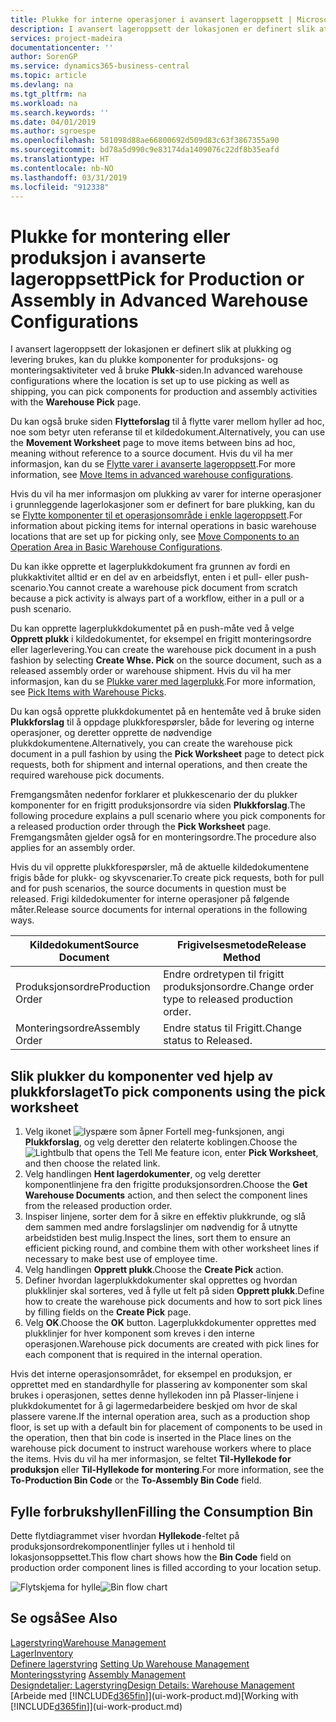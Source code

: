```yaml
---
title: Plukke for interne operasjoner i avansert lageroppsett | Microsoft-dokumentasjon
description: I avansert lageroppsett der lokasjonen er definert slik at plukking og levering brukes, kan du plukke komponenter for produksjons- og monteringsaktiviteter ved å bruke **Plukk**-siden.
services: project-madeira
documentationcenter: ''
author: SorenGP
ms.service: dynamics365-business-central
ms.topic: article
ms.devlang: na
ms.tgt_pltfrm: na
ms.workload: na
ms.search.keywords: ''
ms.date: 04/01/2019
ms.author: sgroespe
ms.openlocfilehash: 581098d88ae66800692d509d83c63f3867355a90
ms.sourcegitcommit: bd78a5d990c9e83174da1409076c22df8b35eafd
ms.translationtype: HT
ms.contentlocale: nb-NO
ms.lasthandoff: 03/31/2019
ms.locfileid: "912338"
---
```

# <a name="pick-for-production-or-assembly-in-advanced-warehouse-configurations"></a><span data-ttu-id="1089b-103">Plukke for montering eller produksjon i avanserte lageroppsett</span><span class="sxs-lookup"><span data-stu-id="1089b-103">Pick for Production or Assembly in Advanced Warehouse Configurations</span></span>
<span data-ttu-id="1089b-104">I avansert lageroppsett der lokasjonen er definert slik at plukking og levering brukes, kan du plukke komponenter for produksjons- og monteringsaktiviteter ved å bruke **Plukk**-siden.</span><span class="sxs-lookup"><span data-stu-id="1089b-104">In advanced warehouse configurations where the location is set up to use picking as well as shipping, you can pick components for production and assembly activities with the **Warehouse Pick** page.</span></span>  

<span data-ttu-id="1089b-105">Du kan også bruke siden **Flytteforslag** til å flytte varer mellom hyller ad hoc, noe som betyr uten referanse til et kildedokument.</span><span class="sxs-lookup"><span data-stu-id="1089b-105">Alternatively, you can use the **Movement Worksheet** page to move items between bins ad hoc, meaning without reference to a source document.</span></span> <span data-ttu-id="1089b-106">Hvis du vil ha mer informasjon, kan du se [Flytte varer i avanserte lageroppsett](warehouse-how-to-move-items-in-advanced-warehousing.md).</span><span class="sxs-lookup"><span data-stu-id="1089b-106">For more information, see [Move Items in advanced warehouse configurations](warehouse-how-to-move-items-in-advanced-warehousing.md).</span></span>  

<span data-ttu-id="1089b-107">Hvis du vil ha mer informasjon om plukking av varer for interne operasjoner i grunnleggende lagerlokasjoner som er definert for bare plukking, kan du se [Flytte komponenter til et operasjonsområde i enkle lageroppsett](warehouse-how-to-move-components-to-an-operation-area-in-basic-warehousing.md).</span><span class="sxs-lookup"><span data-stu-id="1089b-107">For information about picking items for internal operations in basic warehouse locations that are set up for picking only, see [Move Components to an Operation Area in Basic Warehouse Configurations](warehouse-how-to-move-components-to-an-operation-area-in-basic-warehousing.md).</span></span>  

<span data-ttu-id="1089b-108">Du kan ikke opprette et lagerplukkdokument fra grunnen av fordi en plukkaktivitet alltid er en del av en arbeidsflyt, enten i et pull- eller push-scenario.</span><span class="sxs-lookup"><span data-stu-id="1089b-108">You cannot create a warehouse pick document from scratch because a pick activity is always part of a workflow, either in a pull or a push scenario.</span></span>  

<span data-ttu-id="1089b-109">Du kan opprette lagerplukkdokumentet på en push-måte ved å velge **Opprett plukk** i kildedokumentet, for eksempel en frigitt monteringsordre eller lagerlevering.</span><span class="sxs-lookup"><span data-stu-id="1089b-109">You can create the warehouse pick document in a push fashion by selecting **Create Whse. Pick** on the source document, such as a released assembly order or warehouse shipment.</span></span> <span data-ttu-id="1089b-110">Hvis du vil ha mer informasjon, kan du se [Plukke varer med lagerplukk](warehouse-how-to-pick-items-for-warehouse-shipment.md).</span><span class="sxs-lookup"><span data-stu-id="1089b-110">For more information, see [Pick Items with Warehouse Picks](warehouse-how-to-pick-items-for-warehouse-shipment.md).</span></span>  

<span data-ttu-id="1089b-111">Du kan også opprette plukkdokumentet på en hentemåte ved å bruke siden **Plukkforslag** til å oppdage plukkforespørsler, både for levering og interne operasjoner, og deretter opprette de nødvendige plukkdokumentene.</span><span class="sxs-lookup"><span data-stu-id="1089b-111">Alternatively, you can create the warehouse pick document in a pull fashion by using the **Pick Worksheet** page to detect pick requests, both for shipment and internal operations, and then create the required warehouse pick documents.</span></span>  

<span data-ttu-id="1089b-112">Fremgangsmåten nedenfor forklarer et plukkescenario der du plukker komponenter for en frigitt produksjonsordre via siden **Plukkforslag**.</span><span class="sxs-lookup"><span data-stu-id="1089b-112">The following procedure explains a pull scenario where you pick components for a released production order through the **Pick Worksheet** page.</span></span> <span data-ttu-id="1089b-113">Fremgangsmåten gjelder også for en monteringsordre.</span><span class="sxs-lookup"><span data-stu-id="1089b-113">The procedure also applies for an assembly order.</span></span>  

<span data-ttu-id="1089b-114">Hvis du vil opprette plukkforespørsler, må de aktuelle kildedokumentene frigis både for plukk- og skyvscenarier.</span><span class="sxs-lookup"><span data-stu-id="1089b-114">To create pick requests, both for pull and for push scenarios, the source documents in question must be released.</span></span> <span data-ttu-id="1089b-115">Frigi kildedokumenter for interne operasjoner på følgende måter.</span><span class="sxs-lookup"><span data-stu-id="1089b-115">Release source documents for internal operations in the following ways.</span></span>  

|<span data-ttu-id="1089b-116">Kildedokument</span><span class="sxs-lookup"><span data-stu-id="1089b-116">Source Document</span></span>|<span data-ttu-id="1089b-117">Frigivelsesmetode</span><span class="sxs-lookup"><span data-stu-id="1089b-117">Release Method</span></span>|  
|---------------------|--------------------|  
|<span data-ttu-id="1089b-118">Produksjonsordre</span><span class="sxs-lookup"><span data-stu-id="1089b-118">Production Order</span></span>|<span data-ttu-id="1089b-119">Endre ordretypen til frigitt produksjonsordre.</span><span class="sxs-lookup"><span data-stu-id="1089b-119">Change order type to released production order.</span></span>|  
|<span data-ttu-id="1089b-120">Monteringsordre</span><span class="sxs-lookup"><span data-stu-id="1089b-120">Assembly Order</span></span>|<span data-ttu-id="1089b-121">Endre status til Frigitt.</span><span class="sxs-lookup"><span data-stu-id="1089b-121">Change status to Released.</span></span>|  

## <a name="to-pick-components-using-the-pick-worksheet"></a><span data-ttu-id="1089b-122">Slik plukker du komponenter ved hjelp av plukkforslaget</span><span class="sxs-lookup"><span data-stu-id="1089b-122">To pick components using the pick worksheet</span></span>  
1.  <span data-ttu-id="1089b-123">Velg ikonet ![lyspære som åpner Fortell meg-funksjonen](media/ui-search/search_small.png "Fortell hva du vil gjøre"), angi **Plukkforslag**, og velg deretter den relaterte koblingen.</span><span class="sxs-lookup"><span data-stu-id="1089b-123">Choose the ![Lightbulb that opens the Tell Me feature](media/ui-search/search_small.png "Tell me what you want to do") icon, enter **Pick Worksheet**, and then choose the related link.</span></span>  
2.  <span data-ttu-id="1089b-124">Velg handlingen **Hent lagerdokumenter**, og velg deretter komponentlinjene fra den frigitte produksjonsordren.</span><span class="sxs-lookup"><span data-stu-id="1089b-124">Choose the **Get Warehouse Documents** action, and then select the component lines from the released production order.</span></span>  
3.  <span data-ttu-id="1089b-125">Inspiser linjene, sorter dem for å sikre en effektiv plukkrunde, og slå dem sammen med andre forslagslinjer om nødvendig for å utnytte arbeidstiden best mulig.</span><span class="sxs-lookup"><span data-stu-id="1089b-125">Inspect the lines, sort them to ensure an efficient picking round, and combine them with other worksheet lines if necessary to make best use of employee time.</span></span>  
4.  <span data-ttu-id="1089b-126">Velg handlingen **Opprett plukk**.</span><span class="sxs-lookup"><span data-stu-id="1089b-126">Choose the **Create Pick** action.</span></span>  
5.  <span data-ttu-id="1089b-127">Definer hvordan lagerplukkdokumenter skal opprettes og hvordan plukklinjer skal sorteres, ved å fylle ut felt på siden **Opprett plukk**.</span><span class="sxs-lookup"><span data-stu-id="1089b-127">Define how to create the warehouse pick documents and how to sort pick lines by filling fields on the **Create Pick** page.</span></span>  
6.  <span data-ttu-id="1089b-128">Velg **OK**.</span><span class="sxs-lookup"><span data-stu-id="1089b-128">Choose the **OK** button.</span></span> <span data-ttu-id="1089b-129">Lagerplukkdokumenter opprettes med plukklinjer for hver komponent som kreves i den interne operasjonen.</span><span class="sxs-lookup"><span data-stu-id="1089b-129">Warehouse pick documents are created with pick lines for each component that is required in the internal operation.</span></span>  

<span data-ttu-id="1089b-130">Hvis det interne operasjonsområdet, for eksempel en produksjon, er opprettet med en standardhylle for plassering av komponenter som skal brukes i operasjonen, settes denne hyllekoden inn på Plasser-linjene i plukkdokumentet for å gi lagermedarbeidere beskjed om hvor de skal plassere varene.</span><span class="sxs-lookup"><span data-stu-id="1089b-130">If the internal operation area, such as a production shop floor, is set up with a default bin for placement of components to be used in the operation, then that bin code is inserted in the Place lines on the warehouse pick document to instruct warehouse workers where to place the items.</span></span> <span data-ttu-id="1089b-131">Hvis du vil ha mer informasjon, se feltet **Til-Hyllekode for produksjon** eller **Til-Hyllekode for montering**.</span><span class="sxs-lookup"><span data-stu-id="1089b-131">For more information, see the **To-Production Bin Code** or the **To-Assembly Bin Code** field.</span></span>

## <a name="filling-the-consumption-bin"></a><span data-ttu-id="1089b-132">Fylle forbrukshyllen</span><span class="sxs-lookup"><span data-stu-id="1089b-132">Filling the Consumption Bin</span></span>
<span data-ttu-id="1089b-133">Dette flytdiagrammet viser hvordan **Hyllekode**-feltet på produksjonsordrekomponentlinjer fylles ut i henhold til lokasjonsoppsettet.</span><span class="sxs-lookup"><span data-stu-id="1089b-133">This flow chart shows how the **Bin Code** field on production order component lines is filled according to your location setup.</span></span>

<span data-ttu-id="1089b-134">![Flytskjema for hylle](media/binflow.png "BinFlow")</span><span class="sxs-lookup"><span data-stu-id="1089b-134">![Bin flow chart](media/binflow.png "BinFlow")</span></span>  

## <a name="see-also"></a><span data-ttu-id="1089b-135">Se også</span><span class="sxs-lookup"><span data-stu-id="1089b-135">See Also</span></span>
[<span data-ttu-id="1089b-136">Lagerstyring</span><span class="sxs-lookup"><span data-stu-id="1089b-136">Warehouse Management</span></span>](warehouse-manage-warehouse.md)  
[<span data-ttu-id="1089b-137">Lager</span><span class="sxs-lookup"><span data-stu-id="1089b-137">Inventory</span></span>](inventory-manage-inventory.md)  
<span data-ttu-id="1089b-138">[Definere lagerstyring](warehouse-setup-warehouse.md)   </span><span class="sxs-lookup"><span data-stu-id="1089b-138">[Setting Up Warehouse Management](warehouse-setup-warehouse.md)   </span></span>  
<span data-ttu-id="1089b-139">[Monteringsstyring](assembly-assemble-items.md)  </span><span class="sxs-lookup"><span data-stu-id="1089b-139">[Assembly Management](assembly-assemble-items.md)  </span></span>  
[<span data-ttu-id="1089b-140">Designdetaljer: Lagerstyring</span><span class="sxs-lookup"><span data-stu-id="1089b-140">Design Details: Warehouse Management</span></span>](design-details-warehouse-management.md)  
<span data-ttu-id="1089b-141">[Arbeide med [!INCLUDE[d365fin](includes/d365fin_md.md)]](ui-work-product.md)</span><span class="sxs-lookup"><span data-stu-id="1089b-141">[Working with [!INCLUDE[d365fin](includes/d365fin_md.md)]](ui-work-product.md)</span></span>
